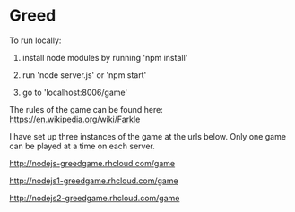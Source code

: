 # Greed

To run locally:  

1) install node modules by running 'npm install'

2) run 'node server.js' or 'npm start'

3) go to 'localhost:8006/game'

The rules of the game can be found here: https://en.wikipedia.org/wiki/Farkle

I have set up three instances of the game at the urls below. Only one game can be played at a time on each server.

http://nodejs-greedgame.rhcloud.com/game

http://nodejs1-greedgame.rhcloud.com/game

http://nodejs2-greedgame.rhcloud.com/game
